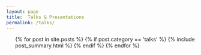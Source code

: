 ```yaml
---
layout: page
title:  Talks & Presentations
permalink: /talks/
---
```


<ul class="posts">
  {% for post in site.posts %}
  {% if post.category == 'talks' %}
    {% include post_summary.html %}
    {% endif %}
  {% endfor %}
</ul>